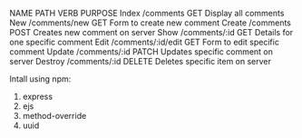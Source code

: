 NAME PATH VERB PURPOSE
Index /comments GET Display all comments 
New /comments/new GET Form to create new comment
Create /comments POST Creates new comment on server
Show /comments/:id GET Details for one specific comment
Edit /comments/:id/edit GET Form to edit specific comment
Update /comments/:id PATCH Updates specific comment on server 
Destroy /comments/:id DELETE Deletes specific item on server 

Intall using npm: 
1. express
2. ejs 
3. method-override 
4. uuid
 